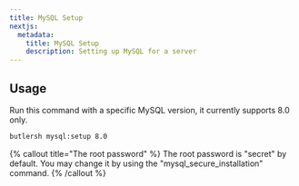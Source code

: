 ```yaml
---
title: MySQL Setup
nextjs:
  metadata:
    title: MySQL Setup
    description: Setting up MySQL for a server
---
```


## Usage

Run this command with a specific MySQL version, it currently supports 8.0 only.

```bash
butlersh mysql:setup 8.0
```

{% callout title="The root password" %}
The root password is "secret" by default. You may change it by using the "mysql_secure_installation" command.
{% /callout %}
